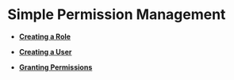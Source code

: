 # Simple Permission Management<a name="EN-US_TOPIC_0241704262"></a>

-   **[Creating a Role](creating-a-role.md)**  

-   **[Creating a User](creating-a-user.md)**  

-   **[Granting Permissions](granting-permissions.md)**  


